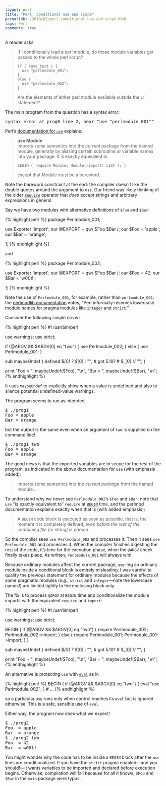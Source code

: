 ```yaml
---
layout: post
title: "Perl: conditional use and scope"
permalink: /2010/03/perl-conditional-use-and-scope.html
tags: Perl
comments: true
---
```

A reader asks

> If I conditionally load a perl module, do those module variables get
> passed to the whole perl script?
>
>     if ( some_test ) {
>       use "perlmodule_001";
>     }
>     else {
>       use "perlmodule_002";
>     }
>
> Are the elements of either perl module available outside the `if`
> statement?

The main program from the question has a syntax error:

<pre>syntax error at prog0 line 2, near "use "perlmodule_001""</pre>

[use]: http://perldoc.perl.org/functions/use.html

Perl’s [documentation for `use`][use] explains:

> **use Module**  
> Imports some semantics into the current package from the named module,
> generally by aliasing certain subroutine or variable names into your
> package. It is exactly equivalent to
>
>     BEGIN { require Module; Module->import( LIST ); }
>
> except that Module *must* be a bareword.

[require]: http://perldoc.perl.org/functions/require.html

Note the bareword constraint at the end: the compiler doesn’t like the
double quotes around the argument to `use`. Our friend was likely
thinking of the older [`require`][require] operator that *does* accept
strings and arbitrary expressions in general.

Say we have two modules with alternative definitions of `$Foo` and `$Bar`:

{% highlight perl %}
package Perlmodule_001;

use Exporter 'import';
our @EXPORT = qw/ $Foo $Bar /;
our $Foo = 'apple';
our $Bar = 'orange';

1;
{% endhighlight %}

and

{% highlight perl %}
package Perlmodule_002;

use Exporter 'import';
our @EXPORT = qw/ $Foo $Bar /;
our $Foo = 42;
our $Bar = 'w00t!';

1;
{% endhighlight %}

[perlmodlib]: http://perldoc.perl.org/perlmodlib.html
[integer]: http://perldoc.perl.org/integer.html
[strict]: http://perldoc.perl.org/strict.html

Note the use of `Perlmodule_001`, for example, rather than `perlmodule_001`: the
[perlmodlib documentation][perlmodlib] notes, “Perl informally reserves
lowercase module names for pragma modules like [`integer`][integer] and
[`strict`][strict].”

Consider the following simple driver:

{% highlight perl %}
#! /usr/bin/perl

use warnings;
use strict;

if (@ARGV && $ARGV[0] eq "two") {
    use Perlmodule_002;
}
else {
    use Perlmodule_001;
}

sub maybeUndef {
    defined $_[0] ? $_[0] : "<undefined>";
    # got 5.10?
    # $_[0] // "<undefined>";
}

print "Foo = ", maybeUndef($Foo), "\n",
      "Bar = ", maybeUndef($Bar), "\n";
{% endhighlight %}

It uses `maybeUndef` to explicitly show when a value is undefined and
also to silence potential undefined-value warnings.

The program seems to run as intended

<pre>$ ./prog1
Foo = apple
Bar = orange</pre>

but the output is the same even when an argument of `two` is supplied on
the command line!

<pre>$ ./prog1 two
Foo = apple
Bar = orange</pre>

The good news is that the imported variables are in scope for the rest
of the program, as indicated in the above documentation for `use`
(with emphasis added):

> Imports some semantics *into the current package* from the named
> module &hellip;

[BEGIN]: http://perldoc.perl.org/perlmod.html#BEGIN%2C-UNITCHECK%2C-CHECK%2C-INIT-and-END

To understand why we never see `Perlmodule_002`’s `$Foo` and `$Bar`,
note that `use` “is exactly equivalent to” `require` at
[`BEGIN`][BEGIN] time, and the perlmod documentation explains exactly
when that is (with added emphasis):

> A `BEGIN` code block is executed as soon as possible, that is, the
> moment it is completely defined, *even before the rest of the
> containing file (or string) is parsed*.

So the compiler sees `use Perlmodule_002` and processes it. Then it sees
`use Perlmodule_001` and processes it. When the compiler finishes
digesting the rest of the code, it’s time for the execution phase, when
the `@ARGV` check finally takes place. As written, `Perlmodule_001` will
always win!

Because ordinary modules affect the current package, `use`–ing an
ordinary module inside a conditional block is entirely misleading. I was
careful to qualify the previous statement for ordinary modules because
the effects of some pragmatic modules (*e.g.*, `strict` and
`integer`—note the lowercase names!) are limited tightly to the
enclosing block only.

The fix is to process `@ARGV` at `BEGIN` time and conditionalize the
module imports with the equivalent `require` and `import`:

{% highlight perl %}
#! /usr/bin/perl

use warnings;
use strict;

BEGIN {
    if (@ARGV && $ARGV[0] eq "two") {
        require Perlmodule_002;
        Perlmodule_002->import;
    }
    else {
        require Perlmodule_001;
        Perlmodule_001->import;
    }
}

sub maybeUndef {
    defined $_[0] ? $_[0] : "<undefined>";
    # got 5.10?
    # $_[0] // "<undefined>";
}

print "Foo  = ", maybeUndef($Foo), "\n",
      "Bar  = ", maybeUndef($Bar), "\n";
{% endhighlight %}

[eval]: http://perldoc.perl.org/functions/eval.html

An alternative is protecting `use` with [`eval`][eval] as in

{% highlight perl %}
BEGIN {
    if (@ARGV && $ARGV[0] eq "two") {
        eval "use Perlmodule_002";
    }
    # ...
{% endhighlight %}

so a particular `use` runs only when control reaches its `eval` but is
ignored otherwise. This is a safe, sensible use of `eval`.

Either way, the program now does what we expect!

<pre>$ ./prog2
Foo  = apple
Bar  = orange
$ ./prog2 two
Foo  = 42
Bar  = w00t!</pre>

You might wonder why the code has to be inside a `BEGIN` block after the
`use` lines are conditionalized. If you have the `strict` pragma
enabled—and you should!—it wants variables to be imported and declared
before execution begins. Otherwise, compilation will fail because for
all it knows, `$Foo` and `$Bar` in the `main` package were typos.
